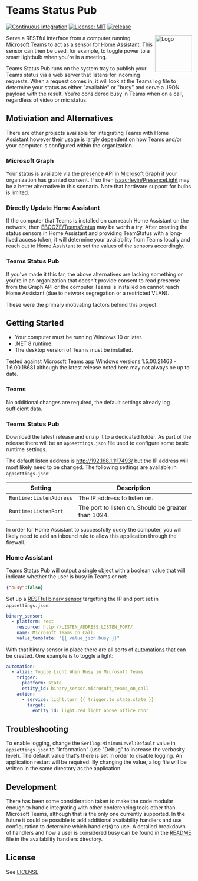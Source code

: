 # Teams Status Pub

[![Continuous integration](https://github.com/tetsuo13/TeamsStatusPub/actions/workflows/ci.yml/badge.svg)](https://github.com/tetsuo13/TeamsStatusPub/actions/workflows/ci.yml) [![License: MIT](https://img.shields.io/badge/License-MIT-yellow.svg)](https://opensource.org/licenses/MIT) [![release](https://img.shields.io/github/release/tetsuo13/TeamsStatusPub.svg)](https://github.com/tetsuo13/TeamsStatusPub/releases)

<img src="src/TeamsStatusPub/Icons/logo.png" width="100" alt="Logo" align="right" />

Serve a RESTful interface from a computer running [Microsoft Teams](https://www.microsoft.com/en-us/microsoft-teams/group-chat-software/) to act as a sensor for [Home Assistant](https://www.home-assistant.io/). This sensor can then be used, for example, to toggle power to a smart lightbulb when you're in a meeting.

Teams Status Pub runs on the system tray to publish your Teams status via a web server that listens for incoming requests. When a request comes in, it will look at the Teams log file to determine your status as either "available" or "busy" and serve a JSON payload with the result. You're considered busy in Teams when on a call, regardless of video or mic status.

## Motiviation and Alternatives

There are other projects available for integrating Teams with Home Assistant however their usage is largly dependent on how Teams and/or your computer is configured within the organization.

### Microsoft Graph

Your status is available via the [presence](https://learn.microsoft.com/en-us/graph/api/presence-get) API in [Microsoft Graph](https://learn.microsoft.com/en-us/graph/overview) if your organization has granted consent. If so then [isaacrlevin/PresenceLight](https://github.com/isaacrlevin/PresenceLight) may be a better alternative in this scenario. Note that hardware support for bulbs is limited.

### Directly Update Home Assistant

If the computer that Teams is installed on can reach Home Assistant on the network, then [EBOOZE/TeamsStatus](https://github.com/EBOOZ/TeamsStatus) may be worth a try. After creating the status sensors in Home Assistant and providing TeamStatus with a long-lived access token, it will determine your availability from Teams locally and reach out to Home Assistant to set the values of the sensors accordingly.

### Teams Status Pub

If you've made it this far, the above alternatives are lacking something or you're in an organization that doesn't provide consent to read presense from the Graph API or the computer Teams is installed on cannot reach Home Assistant (due to network segregation or a restricted VLAN).

These were the primary motivating factors behind this project.

## Getting Started

- Your computer must be running Windows 10 or later.
- .NET 8 runtime.
- The desktop version of Teams must be installed.

Tested against Microsoft Teams app Windows versions 1.5.00.21463 - 1.6.00.18681 although the latest release noted here may not always be up to date.

### Teams

No additional changes are required, the default settings already log sufficient data.

### Teams Status Pub

Download the latest release and unzip it to a dedicated folder. As part of the release there will be an `appsettings.json` file used to configure some basic runtime settings.

The default listen address is http://192.168.1.1:17493/ but the IP address will most likely need to be changed. The following settings are available in `appsettings.json`:

| Setting | Description |
| ------- | ----------- |
| `Runtime:ListenAddress` | The IP address to listen on.  |
| `Runtime:ListenPort` | The port to listen on. Should be greater than 1024. |

In order for Home Assistant to successfully query the computer, you will likely need to add an inbound rule to allow this application through the firewall.

### Home Assistant

Teams Status Pub will output a single object with a boolean value that will indicate whether the user is busy in Teams or not:

```json
{"busy":false}
```

Set up a [RESTful binary sensor](https://www.home-assistant.io/integrations/binary_sensor.rest/) targetting the IP and port set in `appsettings.json`:

```yaml
binary_sensor:
  - platform: rest
    resource: http://LISTEN_ADDRESS:LISTEN_PORT/
    name: Microsoft Teams on Call
    value_template: "{{ value_json.busy }}"
```

With that binary sensor in place there are all sorts of [automations](https://www.home-assistant.io/docs/automation/) that can be created. One example is to toggle a light:

```yaml
automation:
  - alias: Toggle Light When Busy in Microsoft Teams
    trigger:
      platform: state
      entity_id: binary_sensor.microsoft_teams_on_call
    action:
      - service: light.turn_{{ trigger.to_state.state }}
        target:
          entity_id: light.red_light_above_office_door
```

## Troubleshooting

To enable logging, change the `Serilog:MinimumLevel:Default` value in `appsettings.json` to "Information" (use "Debug" to increase the verbosity level). The default value that's there is set in order to disable logging. An application restart will be required. By changing the value, a log file will be written in the same directory as the application.

## Development

There has been some consideration taken to make the code modular enough to handle integrating with other conferencing tools other than Microsoft Teams, although that is the only one currently supported. In the future it could be possible to add additional availability handlers and use configuration to determine which handler(s) to use. A detailed breakdown of handlers and how a user is considered busy can be found in the [README](src/TeamsStatusPub/Services/AvailabilityHandlers/README.md) file in the availability handlers directory.

## License

See [LICENSE](LICENSE)
